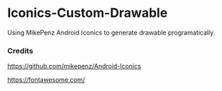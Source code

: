 # Iconics-Custom-Drawable

Using MikePenz Android Iconics to generate drawable programatically.







### Credits
https://github.com/mikepenz/Android-Iconics

https://fontawesome.com/
